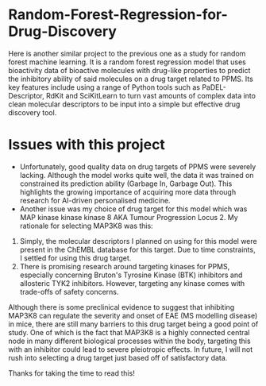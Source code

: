 # Random-Forest-Regression-for-Drug-Discovery
Here is another similar project to the previous one as a study for random forest machine learning. It is a random forest regression model that uses bioactivity data of bioactive molecules with drug-like properties to predict the inhibitory ability of said molecules on a drug target related to PPMS. 
Its key features include using a range of Python tools such as PaDEL-Descriptor, RdKit and SciKitLearn to turn vast amounts of complex data into clean molecular descriptors to be input into a simple but effective drug discovery tool.
# Issues with this project
- Unfortunately, good quality data on drug targets of PPMS were severely lacking. Although the model works quite well, the data it was trained on constrained its prediction ability (Garbage In, Garbage Out). This highlights the growing importance of acquiring more data through research for AI-driven personalised medicine.
- Another issue was my choice of drug target for this model which was MAP kinase kinase kinase 8 AKA Tumour Progression Locus 2. My rationale for selecting MAP3K8 was this:
1. Simply, the molecular descriptors I planned on using for this model were present in the ChEMBL database for this target. Due to time constraints, I settled for using this drug target.
2. There is promising research around targeting kinases for PPMS, especially concerning Bruton's Tyrosine Kinase (BTK) inhibitors and allosteric TYK2 inhibitors. However, targeting any kinase comes with trade-offs of safety concerns. 

Although there is some preclinical evidence to suggest that inhibiting MAP3K8 can regulate the severity and onset of EAE (MS modelling disease) in mice, there are still many barriers to this drug target being a good point of study. One of which is the fact that MAP3K8 is a highly connected central node in many different biological processes within the body, targeting this with an inhibitor could lead to severe pleiotropic effects. In future, I will not rush into selecting a drug target just based off of satisfactory data. 

Thanks for taking the time to read this!
